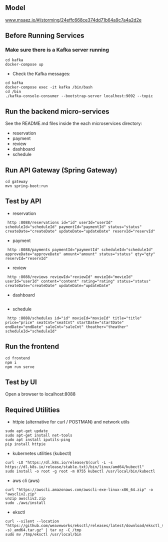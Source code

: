# 

## Model
www.msaez.io/#/storming/24effc668ce374dd71b64a9c7a4a2d2e

## Before Running Services
### Make sure there is a Kafka server running
```
cd kafka
docker-compose up
```
- Check the Kafka messages:
```
cd kafka
docker-compose exec -it kafka /bin/bash
cd /bin
./kafka-console-consumer --bootstrap-server localhost:9092 --topic
```

## Run the backend micro-services
See the README.md files inside the each microservices directory:

- reservation
- payment
- review
- dashboard
- schedule


## Run API Gateway (Spring Gateway)
```
cd gateway
mvn spring-boot:run
```

## Test by API
- reservation
```
 http :8088/reservations id="id" userId="userId" scheduleId="scheduleId" paymentId="paymentId" status="status" createDate="createDate" updateDate="updateDate" reservId="reservId" 
```
- payment
```
 http :8088/payments paymentId="paymentId" scheduleId="scheduleId" approveDate="approveDate" amount="amount" status="status" qty="qty" reservId="reservId" 
```
- review
```
 http :8088/reviews reviewId="reviewId" movieId="movieId" userId="userId" content="content" rating="rating" status="status" createDate="createDate" updateDate="updateDate" 
```
- dashboard
```
```
- schedule
```
 http :8088/schedules id="id" movieId="movieId" title="title" price="price" seatCnt="seatCnt" startDate="startDate" endDate="endDate" saleCnt="saleCnt" theather="theather" scheduleId="scheduleId" 
```


## Run the frontend
```
cd frontend
npm i
npm run serve
```

## Test by UI
Open a browser to localhost:8088

## Required Utilities

- httpie (alternative for curl / POSTMAN) and network utils
```
sudo apt-get update
sudo apt-get install net-tools
sudo apt install iputils-ping
pip install httpie
```

- kubernetes utilities (kubectl)
```
curl -LO "https://dl.k8s.io/release/$(curl -L -s https://dl.k8s.io/release/stable.txt)/bin/linux/amd64/kubectl"
sudo install -o root -g root -m 0755 kubectl /usr/local/bin/kubectl
```

- aws cli (aws)
```
curl "https://awscli.amazonaws.com/awscli-exe-linux-x86_64.zip" -o "awscliv2.zip"
unzip awscliv2.zip
sudo ./aws/install
```

- eksctl 
```
curl --silent --location "https://github.com/weaveworks/eksctl/releases/latest/download/eksctl_$(uname -s)_amd64.tar.gz" | tar xz -C /tmp
sudo mv /tmp/eksctl /usr/local/bin
```

